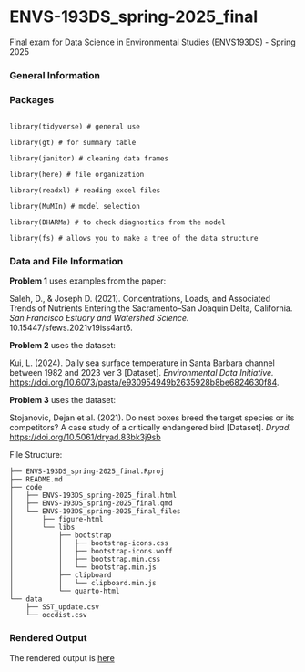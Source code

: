 # ENVS-193DS_spring-2025_final
Final exam for Data Science in Environmental Studies (ENVS193DS) - Spring 2025 


### General Information 




### Packages 

```

library(tidyverse) # general use 

library(gt) # for summary table

library(janitor) # cleaning data frames 

library(here) # file organization 

library(readxl) # reading excel files 

library(MuMIn) # model selection

library(DHARMa) # to check diagnostics from the model

library(fs) # allows you to make a tree of the data structure

```

### Data and File Information 

**Problem 1** uses examples from the paper:

Saleh, D., & Joseph D. (2021). Concentrations, Loads, and Associated Trends of Nutrients Entering the Sacramento–San Joaquin Delta, California. *San Francisco Estuary and Watershed Science.* 10.15447/sfews.2021v19iss4art6.

**Problem 2** uses the dataset:

Kui, L. (2024). Daily sea surface temperature in Santa Barbara channel between 1982 and 2023 ver 3 [Dataset]. *Environmental Data Initiative.* https://doi.org/10.6073/pasta/e930954949b2635928b8be6824630f84.

**Problem 3** uses the dataset:

Stojanovic, Dejan et al. (2021). Do nest boxes breed the target species or its competitors? A case study of a critically endangered bird [Dataset]. *Dryad.* https://doi.org/10.5061/dryad.83bk3j9sb


File Structure: 

```
├── ENVS-193DS_spring-2025_final.Rproj
├── README.md
├── code
│   ├── ENVS-193DS_spring-2025_final.html
│   ├── ENVS-193DS_spring-2025_final.qmd
│   └── ENVS-193DS_spring-2025_final_files
│       ├── figure-html
│       └── libs
│           ├── bootstrap
│           │   ├── bootstrap-icons.css
│           │   ├── bootstrap-icons.woff
│           │   ├── bootstrap.min.css
│           │   └── bootstrap.min.js
│           ├── clipboard
│           │   └── clipboard.min.js
│           └── quarto-html
└── data
    ├── SST_update.csv
    └── occdist.csv

```


### Rendered Output 
The rendered output is [here](https://ethan-mathews24.github.io/ENVS-193DS_spring-2025_final/code/ENVS-193DS_spring-2025_final.html)









